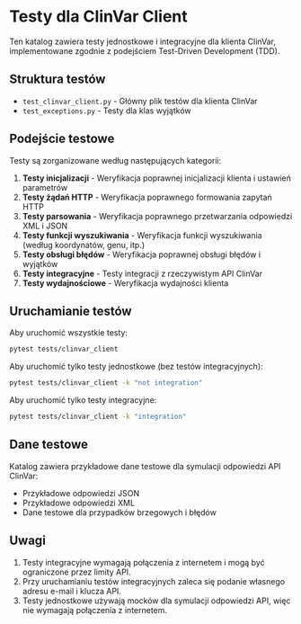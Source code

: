 # Testy dla ClinVar Client

Ten katalog zawiera testy jednostkowe i integracyjne dla klienta ClinVar, implementowane zgodnie z podejściem Test-Driven Development (TDD).

## Struktura testów

- `test_clinvar_client.py` - Główny plik testów dla klienta ClinVar
- `test_exceptions.py` - Testy dla klas wyjątków

## Podejście testowe

Testy są zorganizowane według następujących kategorii:

1. **Testy inicjalizacji** - Weryfikacja poprawnej inicjalizacji klienta i ustawień parametrów
2. **Testy żądań HTTP** - Weryfikacja poprawnego formowania zapytań HTTP
3. **Testy parsowania** - Weryfikacja poprawnego przetwarzania odpowiedzi XML i JSON
4. **Testy funkcji wyszukiwania** - Weryfikacja funkcji wyszukiwania (według koordynatów, genu, itp.)
5. **Testy obsługi błędów** - Weryfikacja poprawnej obsługi błędów i wyjątków
6. **Testy integracyjne** - Testy integracji z rzeczywistym API ClinVar
7. **Testy wydajnościowe** - Weryfikacja wydajności klienta

## Uruchamianie testów

Aby uruchomić wszystkie testy:

```bash
pytest tests/clinvar_client
```

Aby uruchomić tylko testy jednostkowe (bez testów integracyjnych):

```bash
pytest tests/clinvar_client -k "not integration"
```

Aby uruchomić tylko testy integracyjne:

```bash
pytest tests/clinvar_client -k "integration"
```

## Dane testowe

Katalog zawiera przykładowe dane testowe dla symulacji odpowiedzi API ClinVar:

- Przykładowe odpowiedzi JSON
- Przykładowe odpowiedzi XML
- Dane testowe dla przypadków brzegowych i błędów

## Uwagi

1. Testy integracyjne wymagają połączenia z internetem i mogą być ograniczone przez limity API.
2. Przy uruchamianiu testów integracyjnych zaleca się podanie własnego adresu e-mail i klucza API.
3. Testy jednostkowe używają mocków dla symulacji odpowiedzi API, więc nie wymagają połączenia z internetem. 